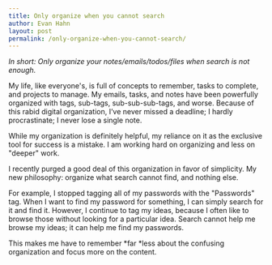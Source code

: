 ```yaml
---
title: Only organize when you cannot search
author: Evan Hahn
layout: post
permalink: /only-organize-when-you-cannot-search/
---
```

*In short: Only organize your notes/emails/todos/files when search is not enough.*

My life, like everyone's, is full of concepts to remember, tasks to complete, and projects to manage. My emails, tasks, and notes have been powerfully organized with tags, sub-tags, sub-sub-sub-tags, and worse. Because of this rabid digital organization, I’ve never missed a deadline; I hardly procrastinate; I never lose a single note.

While my organization is definitely helpful, my reliance on it as the exclusive tool for success is a mistake. I am working hard on organizing and less on "deeper" work.

I recently purged a good deal of this organization in favor of simplicity. My new philosophy: organize what search cannot find, and nothing else.

For example, I stopped tagging all of my passwords with the "Passwords" tag. When I want to find my password for something, I can simply search for it and find it. However, I continue to tag my ideas, because I often like to browse those without looking for a particular idea. Search cannot help me browse my ideas; it can help me find my passwords.

This makes me have to remember *far *less about the confusing organization and focus more on the content.
